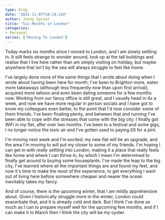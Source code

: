 ```yaml
---
type: blog
date: "2021-11-07T18:14:24Z"
author: Jonny Spicer
title: "Six Months in London"
categories:
- Personal
series: ["Moving To London"]
---
```

Today marks six months since I moved to London, and I am slowly settling in. It still feels strange to wonder around, look up at the tall
buildings and realise that I live here rather than am simply visiting on holiday, but maybe anywhere that isn't by the sea will always
struggle to feel like home.

I've largely done more of the same things that I wrote about doing when I wrote about having been here for month; I've been to Brighton more,
eaten more takeaways (although less frequently now than upon first arrival), acquired more tattoos and even been dating someone for a few 
months now. Working from our fancy office is still great, and I usually head in 4x a week, and now we have more regular in person socials
and I have got to know my colleagues even better, to the point that I'd now consider some of them friends. I've been floating plenty,
and between that and running I've been able to cope with the stresses that come with the big city. I finally got WiFi in my flat, after
over two months. I've been to a festival and some gigs, I no longer notice the toxic air and I've gotten used to paying £6 for a pint.

I'm moving next week and I'm excited; my new flat will be an upgrade, and the area I'm moving to will put my closer to some of my friends.
I'm hoping I can get in with *really* settling into London, making it a place that really feels like home and where I can thrive in, by
which I mean I'm determined to finally get around to buying some houseplants. I've made the leap to the big city, I've learned where all the
important things are and found my feet, and now it's time to make the most of the experience, to get everything I want out of living here
before somewhere cheaper and nearer the ocean inevitably takes my fancy.

And of course, there is the upcoming winter, that I am mildly apprehensive about. Given I historically struggle more in the winter, London
could exacerbate that, and it is already cold and dark. But I think I've done as much as I can to prepare myself well for the upcoming few
months, and if I can make it to March then I think the city will be my oyster.
